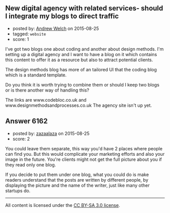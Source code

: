 ## New digital agency with related services- should I integrate my blogs to direct traffic

- posted by: [Andrew Welch](https://stackexchange.com/users/112525/andrew-welch) on 2015-08-25
- tagged: `website`
- score: 1

<p>I've got two blogs one about coding and another about design methods. I'm setting up a digital agency and I want to have a blog on it which contains this content to offer it as a resource but also to attract potential clients. </p>

<p>The design methods blog has more of an tailored UI that the coding blog which is a standard template. </p>

<p>Do you think it is worth trying to combine them or should I keep two blogs or is there another way of handling this?</p>

<p>The links are www.codebloc.co.uk and www.designmethodsandprocesses.co.uk The agency site isn't up yet.</p>



## Answer 6162

- posted by: [zazaalaza](https://stackexchange.com/users/4672194/zazaalaza) on 2015-08-25
- score: 2

<p>You could leave them separate, this way you'd have 2 places where people can find you. But this would complicate your marketing efforts and also your image in the future. You're clients might not get the full picture about you if they read only one blog.</p>

<p>If you decide to put them under one blog, what you could do is make readers understand that the posts are written by different people, by displaying the picture and the name of the writer, just like many other startups do.</p>




---

All content is licensed under the [CC BY-SA 3.0 license](https://creativecommons.org/licenses/by-sa/3.0/).
